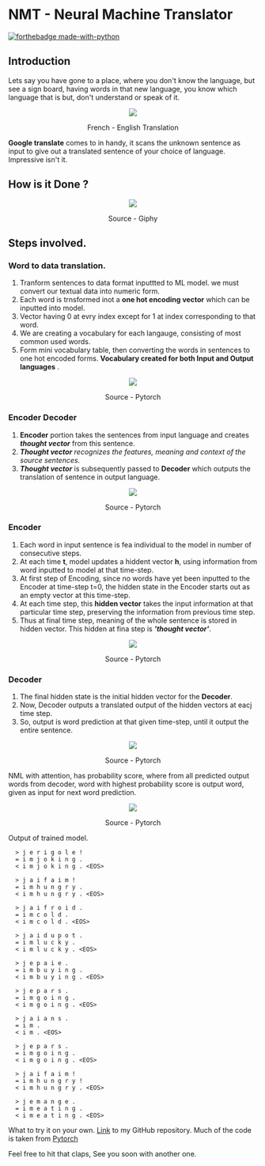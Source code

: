 # NMT - Neural Machine Translator

[![forthebadge made-with-python](http://ForTheBadge.com/images/badges/made-with-python.svg)](https://www.python.org/)

## Introduction

Lets say you have gone to a place, where you don't know the language, but see a sign board, having words in that new language, you know which language that is but, don't understand or speak of it. 
<p align="center">
  <img src="https://github.com/nischaygowda105/Neural-Machine-Translator/blob/master/output.gif">
</p>   

<p align="center">
French - English Translation
</p>                           

**Google translate** comes to in handy, it scans the unknown sentence as input to give out a translated sentence of your choice of language. Impressive isn't it.

## **How is it Done ?**
<p align="center">
  <img src="https://media.giphy.com/media/3og0IPCChsknyJA17q/giphy.gif">
</p> 
<p align="center">
Source - Giphy
</p>

## Steps involved.

### Word to data translation.

1. Tranform sentences to data format inputtted to ML model. we must convert our textual data into numeric form.
2. Each word is trnsformed inot a **one hot encoding vector** which can be inputted into model.
3. Vector having 0 at evry index except for 1 at index corresponding to that word.
4. We are creating a vocabulary for each langauge, consisting of most common used words.
5. Form mini vocabulary table, then converting the words in sentences to one hot encoded forms. **Vocabulary created for both Input and Output languages** .

<p align="center">
  <img src="https://pytorch.org/tutorials/_images/word-encoding.png">
</p> 
<p align="center">
Source - Pytorch
</p>

### Encoder Decoder

1. **Encoder** portion takes the sentences from input language and creates ***thought vector*** from this sentence.
2. ***Thought vector**  recognizes the features, meaning and context of the source sentences.*
3. ***Thought vector*** is subsequently passed to **Decoder** which outputs the translation of sentence in output language.

<p align="center">
  <img src="https://pytorch.org/tutorials/_images/seq2seq.png">
</p> 
<p align="center">
Source - Pytorch
</p>

### Encoder

1. Each word in input sentence is fea individual to the model in number of consecutive steps.
2. At each time **t**, model updates a hiddent vector **h**, using information from word inputted to model at that time-step.
3. At first step of Encoding, since no words have yet been inputted to the Encoder at time-step t=0, the hidden state in the Encoder starts out as an empty vector at this time-step.
4. At each time step, this **hidden vector** takes the input information at that particular time step, preserving the information from previous time step.
5. Thus at final time step, meaning of the whole sentence is stored in hidden vector. This hidden at fina step is ***'thought vector'***.

<p align="center">
  <img src="https://pytorch.org/tutorials/_images/encoder-network.png">
</p> 
<p align="center">
Source - Pytorch
</p>

### Decoder

1. The final hidden state is the initial hidden vector for the **Decoder**.
2. Now, Decoder outputs a translated output of the hidden vectors at eacj time step.
3. So, output is word prediction at that given time-step, until it output the entire sentence.

<p align="center">
  <img src="https://pytorch.org/tutorials/_images/decoder-network.png">
</p> 
<p align="center">
Source - Pytorch
</p>


NML with attention, has probability score, where from all predicted output words from decoder, word with highest probability score is output word, given as input for next word prediction.

<p align="center">
  <img src="https://i.imgur.com/1152PYf.png">
</p> 
<p align="center">
Source - Pytorch
</p>

Output of trained model.

      > j e r i g o l e !
      = i m j o k i n g .
      < i m j o k i n g . <EOS>

      > j a i f a i m !
      = i m h u n g r y .
      < i m h u n g r y . <EOS>

      > j a i f r o i d .
      = i m c o l d .
      < i m c o l d . <EOS>

      > j a i d u p o t .
      = i m l u c k y .
      < i m l u c k y . <EOS>

      > j e p a i e .
      = i m b u y i n g .
      < i m b u y i n g . <EOS>

      > j e p a r s .
      = i m g o i n g .
      < i m g o i n g . <EOS>

      > j a i a n s .
      = i m .
      < i m . <EOS>

      > j e p a r s .
      = i m g o i n g .
      < i m g o i n g . <EOS>

      > j a i f a i m !
      = i m h u n g r y !
      < i m h u n g r y . <EOS>

      > j e m a n g e .
      = i m e a t i n g .
      < i m e a t i n g . <EOS>

What to try it on your own.  [Link](https://github.com/nischaygowda105/Neural-Machine-Translator) to my GitHub repository. Much of the code is taken from [Pytorch](https://pytorch.org/tutorials/intermediate/seq2seq_translation_tutorial.html)

Feel free to hit that claps, See you soon with another one.
